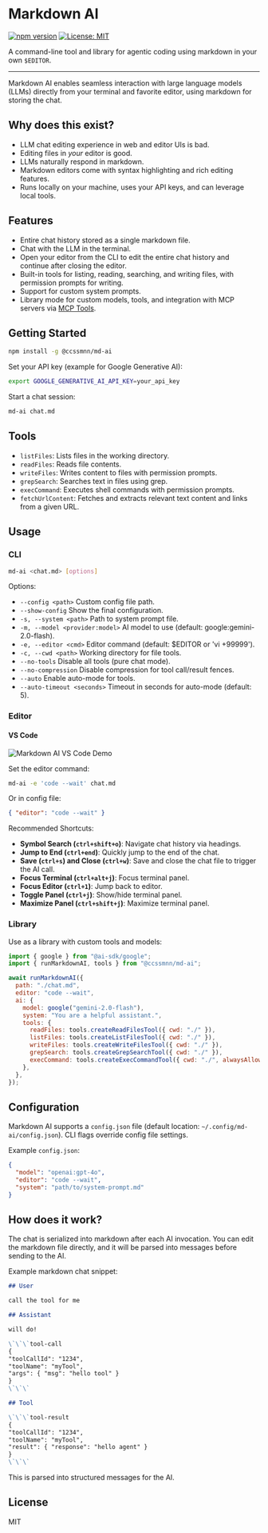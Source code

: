 # Markdown AI

[![npm version](https://img.shields.io/npm/v/@ccssmnn/md-ai.svg)](https://www.npmjs.com/package/@ccssmnn/md-ai) [![License: MIT](https://img.shields.io/badge/License-MIT-yellow.svg)](https://opensource.org/licenses/MIT)

A command-line tool and library for agentic coding using markdown in your own `$EDITOR`.

---

Markdown AI enables seamless interaction with large language models (LLMs) directly from your terminal and favorite editor, using markdown for storing the chat.

## Why does this exist?

- LLM chat editing experience in web and editor UIs is bad.
- Editing files in _your_ editor is good.
- LLMs naturally respond in markdown.
- Markdown editors come with syntax highlighting and rich editing features.
- Runs locally on your machine, uses your API keys, and can leverage local tools.

## Features

- Entire chat history stored as a single markdown file.
- Chat with the LLM in the terminal.
- Open your editor from the CLI to edit the entire chat history and continue after closing the editor.
- Built-in tools for listing, reading, searching, and writing files, with permission prompts for writing.
- Support for custom system prompts.
- Library mode for custom models, tools, and integration with MCP servers via [MCP Tools](https://ai-sdk.dev/docs/ai-sdk-core/tools-and-tool-calling#mcp-tools).

## Getting Started

```bash
npm install -g @ccssmnn/md-ai
```

Set your API key (example for Google Generative AI):

```bash
export GOOGLE_GENERATIVE_AI_API_KEY=your_api_key
```

Start a chat session:

```bash
md-ai chat.md
```

## Tools

- `listFiles`: Lists files in the working directory.
- `readFiles`: Reads file contents.
- `writeFiles`: Writes content to files with permission prompts.
- `grepSearch`: Searches text in files using grep.
- `execCommand`: Executes shell commands with permission prompts.
- `fetchUrlContent`: Fetches and extracts relevant text content and links from a given URL.

## Usage

### CLI

```bash
md-ai <chat.md> [options]
```

Options:

- `--config <path>` Custom config file path.
- `--show-config` Show the final configuration.
- `-s, --system <path>` Path to system prompt file.
- `-m, --model <provider:model>` AI model to use (default: google:gemini-2.0-flash).
- `-e, --editor <cmd>` Editor command (default: $EDITOR or 'vi +99999').
- `-c, --cwd <path>` Working directory for file tools.
- `--no-tools` Disable all tools (pure chat mode).
- `--no-compression` Disable compression for tool call/result fences.
- `--auto` Enable auto-mode for tools.
- `--auto-timeout <seconds>` Timeout in seconds for auto-mode (default: 5).

### Editor

#### VS Code

![Markdown AI VS Code Demo](/assets/md-ai-vs-code-demo.webp)

Set the editor command:

```bash
md-ai -e 'code --wait' chat.md
```

Or in config file:

```json
{ "editor": "code --wait" }
```

Recommended Shortcuts:

- **Symbol Search (`ctrl+shift+o`)**: Navigate chat history via headings.
- **Jump to End (`ctrl+end`)**: Quickly jump to the end of the chat.
- **Save (`ctrl+s`) and Close (`ctrl+w`)**: Save and close the chat file to trigger the AI call.
- **Focus Terminal (`ctrl+alt+j`)**: Focus terminal panel.
- **Focus Editor (`ctrl+1`)**: Jump back to editor.
- **Toggle Panel (`ctrl+j`)**: Show/hide terminal panel.
- **Maximize Panel (`ctrl+shift+j`)**: Maximize terminal panel.

### Library

Use as a library with custom tools and models:

```javascript
import { google } from "@ai-sdk/google";
import { runMarkdownAI, tools } from "@ccssmnn/md-ai";

await runMarkdownAI({
  path: "./chat.md",
  editor: "code --wait",
  ai: {
    model: google("gemini-2.0-flash"),
    system: "You are a helpful assistant.",
    tools: {
      readFiles: tools.createReadFilesTool({ cwd: "./" }),
      listFiles: tools.createListFilesTool({ cwd: "./" }),
      writeFiles: tools.createWriteFilesTool({ cwd: "./" }),
      grepSearch: tools.createGrepSearchTool({ cwd: "./" }),
      execCommand: tools.createExecCommandTool({ cwd: "./", alwaysAllow: [] }),
    },
  },
});
```

## Configuration

Markdown AI supports a `config.json` file (default location: `~/.config/md-ai/config.json`). CLI flags override config file settings.

Example `config.json`:

```json
{
  "model": "openai:gpt-4o",
  "editor": "code --wait",
  "system": "path/to/system-prompt.md"
}
```

## How does it work?

The chat is serialized into markdown after each AI invocation. You can edit the markdown file directly, and it will be parsed into messages before sending to the AI.

Example markdown chat snippet:

```markdown
## User

call the tool for me

## Assistant

will do!

\`\`\`tool-call
{
"toolCallId": "1234",
"toolName": "myTool",
"args": { "msg": "hello tool" }
}
\`\`\`

## Tool

\`\`\`tool-result
{
"toolCallId": "1234",
"toolName": "myTool",
"result": { "response": "hello agent" }
}
\`\`\`
```

This is parsed into structured messages for the AI.

## License

MIT

